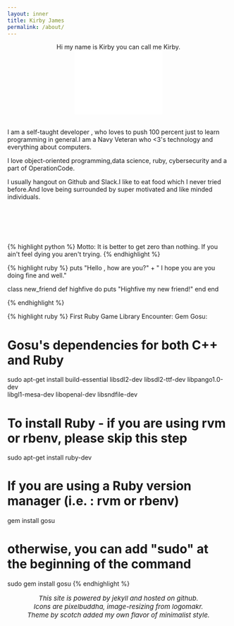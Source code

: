 ```yaml
---
layout: inner
title: Kirby James
permalink: /about/
---
```

<p align="center" class="lead">
  <snap>Hi my name is Kirby you can call me Kirby.</snap><br>
  <iframe src="//giphy.com/embed/vzU2bZ8WaCCA" width="200" height="145"  frameBorder="0" class="giphy-embed" allowFullScreen></iframe>
</p>
<br>
<div class="lead">
  <snap>I am a self-taught developer , who loves to push 100 percent just to learn programming in general.I am a Navy Veteran who <3's technology and everything about computers.</snap>

  <snap>I love object-oriented programming,data science, ruby, cybersecurity and a part of OperationCode.</snap>

  <snap>I usually hangout on Github and Slack.I like to eat food which I never tried before.And love being surrounded by super motivated and like minded individuals.</snap>
  <br>
  <br>
</div>
<br>
<br>
<br>

{% highlight python %}
    Motto:
    It is better to get zero than nothing.
    If you ain't feel dying you aren't trying.
{% endhighlight %}

{% highlight ruby %}
puts "Hello , how are you?" + " I hope you are you doing fine and well."

class new_friend
  def highfive do
    puts "Highfive my new friend!"
  end
end

{% endhighlight %}

{% highlight ruby %}
First Ruby Game Library Encounter:
Gem Gosu:
# Gosu's dependencies for both C++ and Ruby
sudo apt-get install build-essential libsdl2-dev libsdl2-ttf-dev libpango1.0-dev \
  libgl1-mesa-dev libopenal-dev libsndfile-dev
# To install Ruby - if you are using rvm or rbenv, please skip this step
  sudo apt-get install ruby-dev
# If you are using a Ruby version manager (i.e. : rvm or rbenv)
  gem install gosu
# otherwise, you can add "sudo" at the beginning of the command
  sudo gem install gosu
{% endhighlight %}

<p align="center" style= "font-size: 15px">
  <em>This site is powered by jekyll and hosted on github.</em><br>
  <em>Icons are pixelbuddha, image-resizing from logomakr.</em><br>
  <em>Theme by scotch added my own flavor of minimalist style.</em><br>
  <br><br>
</p>
